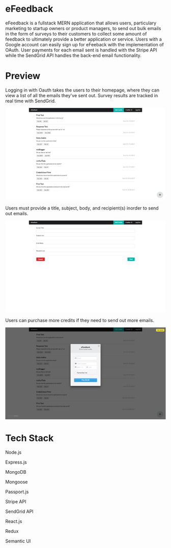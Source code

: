 # eFeedback

eFeedback is a fullstack MERN application that allows users, particulary marketing to startup owners or product managers, to send out bulk emails in the form of surveys to their customers to collect some amount of feedback to ultimately provide a better application or service. Users with a Google account can easily sign up for eFeeback with the implementation of OAuth. User payments for each email sent is handled with the Stripe API while the SendGrid API handles the back-end email functionality.

# Preview

Logging in with Oauth takes the users to their homepage, where they can view a list of all the emails they've sent out. Survey results are tracked in real time with SendGrid.

![](/github_eFeedback_surveys.png)

Users must provide a title, subject, body, and recipient(s) inorder to send out emails.

![](/github_eFeedback_form.png)

Users can purchase more credits if they need to send out more emails.

![](/github_eFeedback_stripe.png)


# Tech Stack

Node.js

Express.js

MongoDB

Mongoose

Passport.js

Stripe API

SendGrid API

React.js

Redux

Semantic UI
